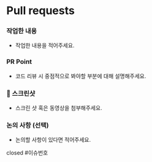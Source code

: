 # Pull requests
### 작업한 내용
- 작업한 내용을 적어주세요.

### PR Point
- 코드 리뷰 시 중점적으로 봐야할 부분에 대해 설명해주세요.

### 📸 스크린샷
- 스크린 샷 혹은 동영상을 첨부해주세요.

### 논의 사항 (선택)
- 논의할 사항이 있다면 적어주세요.

closed #이슈번호
